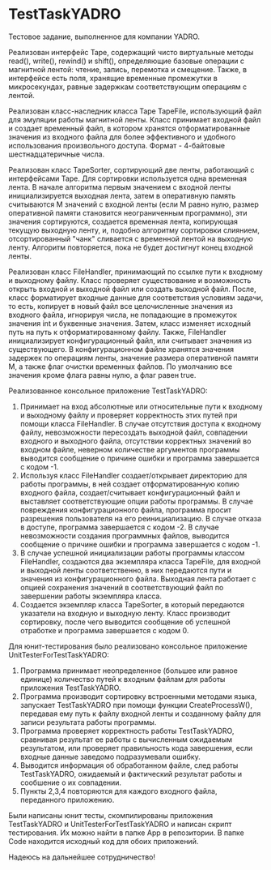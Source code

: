 # TestTaskYADRO
Тестовое задание, выполненное для компании YADRO.

Реализован интерфейс Tape, содержащий чисто виртуальные методы read(), write(), rewind() и shift(), определяющие базовые операции с магнитной лентой: чтение, запись, перемотка и смещение. Также, в интерфейсе есть поля, хранящие временные промежутки в микросекундах, равные задержкам соответствующим операциям с лентой.

Реализован класс-наследник класса Tape TapeFile, использующий файл для эмуляции работы магнитной ленты. Класс принимает входной файл и создает временный файл, в котором хранятся отформатированные значения из входного файла для более эффективного и удобного использования произвольного доступа. Формат - 4-байтовые шестнадцатеричные числа.

Реализован класс TapeSorter, сортирующий две ленты, работающий с интерфейсами Tape. Для сортировки используется одна временная лента. В начале алгоритма первым значением с входной ленты инициализируется выходная лента, затем в оперативную память считываются M значений с входной ленты (если M равно нулю, размер оперативной памяти становится неограниченным программно), эти значения сортируются, создается временная лента, копирующая текущую выходную ленту, и, подобно алгоритму сортировки слиянием, отсортированный "чанк" сливается с временной лентой на выходную ленту. Алгоритм повторяется, пока не будет достигнут конец входной ленты.

Реализован класс FileHandler, принимающий по ссылке пути к входному и выходному файлу. Класс проверяет существование и возможность открыть входной и выходной файл или создать выходной файл. После, класс форматирует входные данные для соответствия условиям задачи, то есть, копирует в новый файл все целочисленные значения из входного файла, игнорируя числа, не попадающие в промежуток значения int и буквенные значения. Затем, класс изменяет исходный путь на путь к отформатированному файлу. Также, FileHandler инициализирует конфигурационный файл, или считывает значения из существующего. В конфигурационном файле хранятся значения задержек по операциям ленты, значение размера оперативной памяти M, а также флаг очистки временных файлов. По умолчанию все значения кроме флага равны нулю, а флаг равен true.

Реализованное консольное приложение TestTaskYADRO:
1) Принимает на вход абсолютные или относительные пути к входному и выходному файлу и проверяет корректность этих путей при помощи класса FileHandler. В случае отсутствия доступа к входному файлу, невозможности пересоздать выходной файл, совпадении входного и выходного файла, отсутствии корректных значений во входном файле, неверном количестве аргументов программы выводится сообщение о причине ошибки и программа завершается с кодом -1.
2) Используя класс FileHandler создает/открывает директорию для работы программы, в ней создает отформатированную копию входного файла, создает/считывает конфигурационный файл и выставляет соответствующие опции работы программы. В случае повреждения конфигурационного файла, программа просит разрешения пользователя на его реинициализацию. В случае отказа в доступе, программа завершается с кодом -2. В случае невозможности создания программных файлов, выводится сообщение о причине ошибки и программа завершается с кодом -1.
3) В случае успешной инициализации работы программы классом FileHandler, создаются два экземпляра класса TapeFile, для входной и выходной ленты соответственно, в них передаются пути и значения из конфигурационного файла. Выходная лента работает с опцией сохранения значений в соответствующий файл по завершении работы экземпляра класса.
4) Создается экземпляр класса TapeSorter, в который передаются указатели на входную и выходную ленту. Класс производит сортировку, после чего выводится сообщение об успешной отработке и программа завершается с кодом 0.

Для юнит-тестирования было реализовано консольное приложение UnitTesterForTestTaskYADRO:
1) Программа принимает неопределенное (большее или равное единице) количество путей к входным файлам для работы приложения TestTaskYADRO.
2) Программа производит сортировку встроенными методами языка, запускает TestTaskYADRO при помощи функции CreateProcessW(), передавая ему путь к файлу входной ленты и созданному файлу для записи результата работы программы.
3) Программа проверяет корректность работы TestTaskYADRO, сравнивая результат ее работы с вычисленным ожидаемым результатом, или проверяет правильность кода завершения, если входные данные заведомо подразумевали ошибку.
4) Выводится информация об обработанном файле, след работы TestTaskYADRO, ожидаемый и фактический результат работы и сообшение о их совпадении.
5) Пункты 2,3,4 повторяются для каждого входного файла, переданного приложению.

Были написаны юнит тесты, скомпилированы приложения TestTaskYADRO и UnitTesterForTestTaskYADRO и написан скрипт тестирования. Их можно найти в папке App в репозитории.
В папке Code находится исходный код для обоих приложений.

Надеюсь на дальнейшее сотрудничество!
